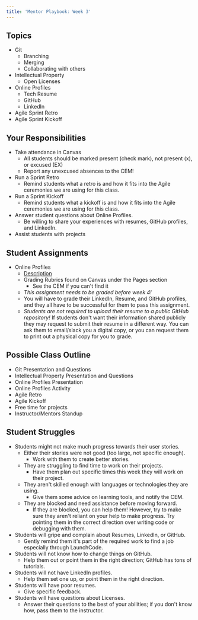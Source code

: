 ```yaml
---
title: 'Mentor Playbook: Week 3'
---
```


## Topics
* Git
    * Branching
    * Merging
    * Collaborating with others
* Intellectual Property
    * Open Licenses
* Online Profiles
    * Tech Resume
    * GitHub
    * LinkedIn
* Agile Sprint Retro
* Agile Sprint Kickoff

## Your Responsibilities
* Take attendance in Canvas
    * All students should be marked present (check mark), not present (x), or excused (EX)
    * Report any unexcused absences to the CEM!
* Run a Sprint Retro
    * Remind students what a retro is and how it fits into the Agile ceremonies we are using for this class.
* Run a Sprint Kickoff
    * Remind students what a kickoff is and how it fits into the Agile ceremonies we are using for this class.
* Answer student questions about Online Profiles.
    * Be willing to share your experiences with resumes, GitHub profiles, and LinkedIn.
* Assist students with projects

## Student Assignments
* Online Profiles
    * [Description](../../assignments/online-profiles/)
    * Grading Rubrics found on Canvas under the Pages section
        * See the CEM if you can't find it
    * *This assignment needs to be graded before week 4!*
    * You will have to grade their LinkedIn, Resume, and GitHub profiles, and they all have to be successful for them to pass this assignment.
    * *Students are not required to upload their resume to a public GitHub repository!* If students don't want their information shared publicly they may request to submit their resume in a different way. You can ask them to email/slack you a digital copy, or you can request them to print out a physical copy for you to grade.

## Possible Class Outline
* Git Presentation and Questions
* Intellectual Property Presentation and Questions
* Online Profiles Presentation
* Online Profiles Activity
* Agile Retro
* Agile Kickoff
* Free time for projects
* Instructor/Mentors Standup

## Student Struggles
* Students might not make much progress towards their user stories.
    * Either their stories were not good (too large, not specific enough).
        * Work with them to create better stories.
    * They are struggling to find time to work on their projects.
        * Have them plan out specific times this week they will work on their project.
    * They aren't skilled enough with languages or technologies they are using.
        * Give them some advice on learning tools, and notify the CEM.
    * They are blocked and need assistance before moving forward.
        * If they are blocked, you can help them! However, try to make sure they aren't reliant on your help to make progress. Try pointing them in the correct direction over writing code or debugging with them.
* Students will gripe and complain about Resumes, LinkedIn, or GitHub.
    * Gently remind them it's part of the required work to find a job especially through LaunchCode.
* Students will not know how to change things on GitHub.
    * Help them out or point them in the right direction; GitHub has tons of tutorials.
* Students will not have LinkedIn profiles.
    * Help them set one up, or point them in the right direction.
* Students will have poor resumes.
    * Give specific feedback.
* Students will have questions about Licenses.
    * Answer their questions to the best of your abilities; if you don't know how, pass them to the instructor.
